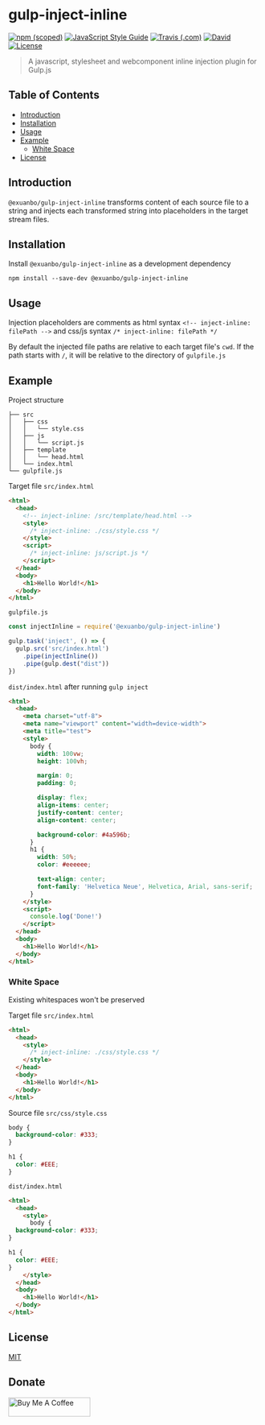 # gulp-inject-inline

[![npm (scoped)](https://img.shields.io/npm/v/@exuanbo/gulp-inject-inline?style=flat-square)](https://www.npmjs.com/package/@exuanbo/gulp-inject-inline)
[![JavaScript Style Guide](https://img.shields.io/badge/code_style-standard-yellow?style=flat-square)](https://standardjs.com)
[![Travis (.com)](https://img.shields.io/travis/com/exuanbo/gulp-inject-inline?style=flat-square)](http://travis-ci.com/exuanbo/gulp-inject-inline)
[![David](https://img.shields.io/david/exuanbo/gulp-inject-inline?style=flat-square)](https://david-dm.org/exuanbo/gulp-inject-inline)
[![License](https://img.shields.io/github/license/exuanbo/gulp-inject-inline?style=flat-square)](https://github.com/exuanbo/gulp-inject-inline/blob/master/LICENSE)

> A javascript, stylesheet and webcomponent inline injection plugin for Gulp.js

## Table of Contents

- [Introduction](#introduction)
- [Installation](#installation)
- [Usage](#usage)
- [Example](#example)
  - [White Space](#white-space)
- [License](#license)

## Introduction

`@exuanbo/gulp-inject-inline` transforms content of each source file to a string and injects each transformed string into placeholders in the target stream files.

## Installation

Install `@exuanbo/gulp-inject-inline` as a development dependency

```shell
npm install --save-dev @exuanbo/gulp-inject-inline
```

## Usage

Injection placeholders are comments as html syntax `<!-- inject-inline: filePath -->` and css/js syntax `/* inject-inline: filePath */`

By default the injected file paths are relative to each target file's `cwd`. If the path starts with `/`, it will be relative to the directory of `gulpfile.js`

## Example

Project structure

```shell
├── src
│   ├── css
│   │   └── style.css
│   ├── js
│   │   └── script.js
│   ├── template
│   │   └── head.html
│   └── index.html
└── gulpfile.js
```

Target file `src/index.html`

```html
<html>
  <head>
    <!-- inject-inline: /src/template/head.html -->
    <style>
      /* inject-inline: ./css/style.css */
    </style>
    <script>
      /* inject-inline: js/script.js */
    </script>
  </head>
  <body>
    <h1>Hello World!</h1>
  </body>
</html>
```

`gulpfile.js`

```javascript
const injectInline = require('@exuanbo/gulp-inject-inline')

gulp.task('inject', () => {
  gulp.src('src/index.html')
    .pipe(injectInline())
    .pipe(gulp.dest("dist"))
})
```

`dist/index.html` after running `gulp inject`

```html
<html>
  <head>
    <meta charset="utf-8">
    <meta name="viewport" content="width=device-width">
    <meta title="test">
    <style>
      body {
        width: 100vw;
        height: 100vh;

        margin: 0;
        padding: 0;

        display: flex;
        align-items: center;
        justify-content: center;
        align-content: center;

        background-color: #4a596b;
      }
      h1 {
        width: 50%;
        color: #eeeeee;

        text-align: center;
        font-family: 'Helvetica Neue', Helvetica, Arial, sans-serif;
      }
    </style>
    <script>
      console.log('Done!')
    </script>
  </head>
  <body>
    <h1>Hello World!</h1>
  </body>
</html>
```

### White Space

Existing whitespaces won't be preserved

Target file `src/index.html`

```html
<html>
  <head>
    <style>
      /* inject-inline: ./css/style.css */
    </style>
  </head>
  <body>
    <h1>Hello World!</h1>
  </body>
</html>
```

Source file `src/css/style.css`

```css
body {
  background-color: #333;
}

h1 {
  color: #EEE;
}
```

`dist/index.html`

```html
<html>
  <head>
    <style>
      body {
  background-color: #333;
}

h1 {
  color: #EEE;
}
    </style>
  </head>
  <body>
    <h1>Hello World!</h1>
  </body>
</html>
```

## License

[MIT](https://github.com/exuanbo/gulp-inject-inline/blob/master/LICENSE)

## Donate

<a href="https://www.buymeacoffee.com/exuanbo" target="_blank"><img src="https://cdn.buymeacoffee.com/buttons/lato-orange.png" alt="Buy Me A Coffee" height="38.25px" width="162.75px"></a>
